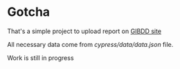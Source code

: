 # Gotcha

That's a simple project to upload report on [GIBDD site](https://гибдд.рф/request_main)

All necessary data come from *cypress/data/data.json* file.

Work is still in progress